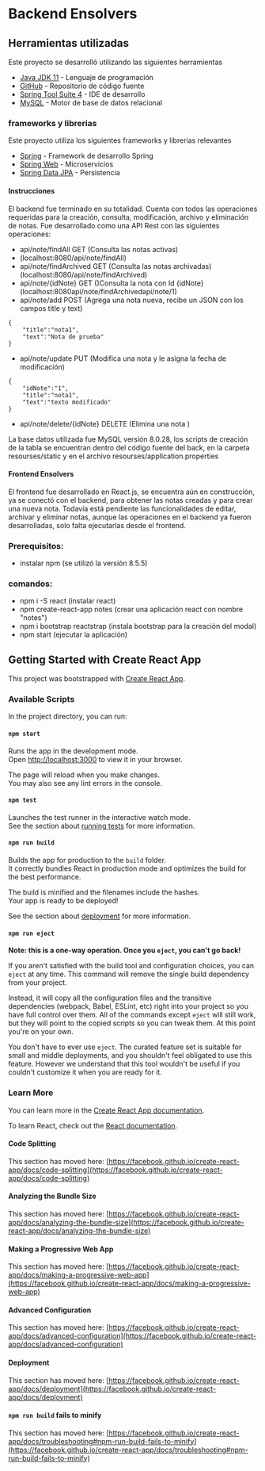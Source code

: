 # Backend Ensolvers

## Herramientas utilizadas
Este proyecto se desarrolló utilizando las siguientes herramientas
- [Java JDK 11](https://www.oracle.com/co/java/technologies/javase-jdk11-downloads.html) - Lenguaje de programación
- [GitHub](https://github.com/) - Repositorio de código fuente
- [Spring Tool Suite 4](https://spring.io/tools) - IDE de desarrollo
- [MySQL](https://www.mysql.com/) - Motor de base de datos relacional

### frameworks y librerias
Este proyecto utiliza los siguientes frameworks y librerias relevantes
- [Spring](https://spring.io/) - Framework de desarrollo Spring
- [Spring Web](https://spring.io/projects/spring-ws) - Microservicios
- [Spring Data JPA](https://spring.io/projects/spring-data-jpa) - Persistencia

#### Instrucciones
El backend fue terminado en su totalidad. Cuenta con todos las operaciones requeridas para la creación, consulta, modificación, archivo y eliminación de notas.
Fue desarrollado como una API Rest con las siguientes operaciones:

- api/note/findAll  GET (Consulta las notas activas)
- (localhost:8080/api/note/findAll)
- api/note/findArchived GET (Consulta las notas archivadas)
 (localhost:8080/api/note/findArchived)
- api/note/{idNote} GET ()Consulta la nota con Id {idNote}
 (localhost:8080api/note/findArchivedapi/note/1)
- api/note/add POST (Agrega una nota nueva, recibe un JSON con los campos title y text)
```
{
    "title":"nota1",
    "text":"Nota de prueba"
}
```
- api/note/update PUT (Modifica una nota y le asigna la fecha de modificación)
```
{
    "idNote":"1",
    "title":"nota1",
    "text":"texto modificado"
}
```
- api/note/delete/{idNote}  DELETE (Elimina una nota )

La base datos utilizada fue MySQL versión 8.0.28, los scripts de creación de la tabla se encuentran dentro del código fuente del back, en la carpeta resourses/static y en el archivo resourses/application.properties

#### Frontend Ensolvers

 El frontend fue desarrollado en React.js, se encuentra aún en construcción, ya se conectó con el backend, para obtener las notas creadas y para crear una nueva nota. Todavía está pendiente las funcionalidades de editar, archivar y eliminar notas, aunque las operaciones en el backend ya fueron desarrolladas, solo falta ejecutarlas desde el frontend.

### Prerequisitos:
- instalar npm (se utilizó la versión 8.5.5)

### comandos:
- npm i -S react (instalar react)
- npm create-react-app notes (crear una aplicación react con nombre "notes")
- npm i bootstrap reactstrap (instala bootstrap para la creación del modal)
- npm start (ejecutar la aplicación)


## Getting Started with Create React App

This project was bootstrapped with [Create React App](https://github.com/facebook/create-react-app).

### Available Scripts

In the project directory, you can run:


#### `npm start`

Runs the app in the development mode.\
Open [http://localhost:3000](http://localhost:3000) to view it in your browser.

The page will reload when you make changes.\
You may also see any lint errors in the console.

#### `npm test`

Launches the test runner in the interactive watch mode.\
See the section about [running tests](https://facebook.github.io/create-react-app/docs/running-tests) for more information.

#### `npm run build`

Builds the app for production to the `build` folder.\
It correctly bundles React in production mode and optimizes the build for the best performance.

The build is minified and the filenames include the hashes.\
Your app is ready to be deployed!

See the section about [deployment](https://facebook.github.io/create-react-app/docs/deployment) for more information.

#### `npm run eject`

**Note: this is a one-way operation. Once you `eject`, you can't go back!**

If you aren't satisfied with the build tool and configuration choices, you can `eject` at any time. This command will remove the single build dependency from your project.

Instead, it will copy all the configuration files and the transitive dependencies (webpack, Babel, ESLint, etc) right into your project so you have full control over them. All of the commands except `eject` will still work, but they will point to the copied scripts so you can tweak them. At this point you're on your own.

You don't have to ever use `eject`. The curated feature set is suitable for small and middle deployments, and you shouldn't feel obligated to use this feature. However we understand that this tool wouldn't be useful if you couldn't customize it when you are ready for it.

### Learn More

You can learn more in the [Create React App documentation](https://facebook.github.io/create-react-app/docs/getting-started).

To learn React, check out the [React documentation](https://reactjs.org/).

#### Code Splitting

This section has moved here: [https://facebook.github.io/create-react-app/docs/code-splitting](https://facebook.github.io/create-react-app/docs/code-splitting)

#### Analyzing the Bundle Size

This section has moved here: [https://facebook.github.io/create-react-app/docs/analyzing-the-bundle-size](https://facebook.github.io/create-react-app/docs/analyzing-the-bundle-size)

#### Making a Progressive Web App

This section has moved here: [https://facebook.github.io/create-react-app/docs/making-a-progressive-web-app](https://facebook.github.io/create-react-app/docs/making-a-progressive-web-app)

#### Advanced Configuration

This section has moved here: [https://facebook.github.io/create-react-app/docs/advanced-configuration](https://facebook.github.io/create-react-app/docs/advanced-configuration)

#### Deployment

This section has moved here: [https://facebook.github.io/create-react-app/docs/deployment](https://facebook.github.io/create-react-app/docs/deployment)

#### `npm run build` fails to minify

This section has moved here: [https://facebook.github.io/create-react-app/docs/troubleshooting#npm-run-build-fails-to-minify](https://facebook.github.io/create-react-app/docs/troubleshooting#npm-run-build-fails-to-minify)
